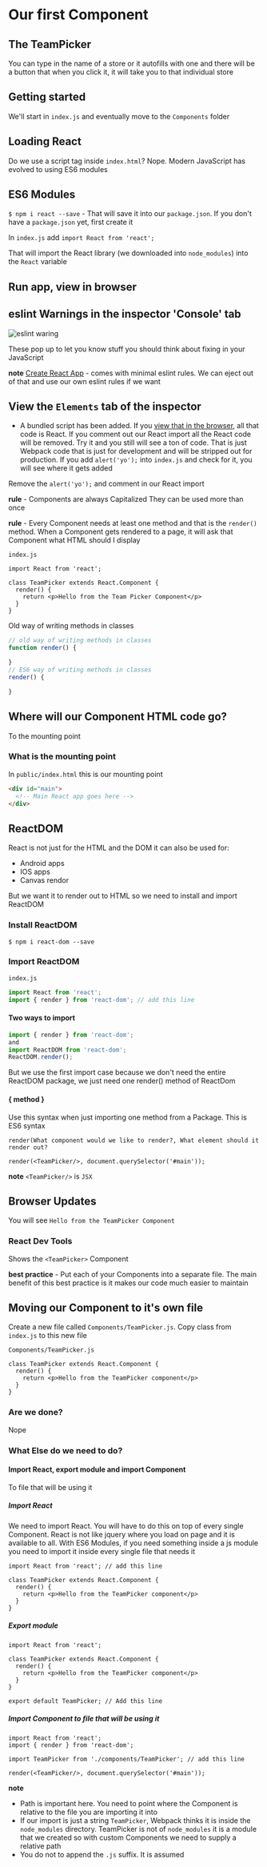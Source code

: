 # Our first Component
## The TeamPicker
You can type in the name of a store or it autofills with one and there will be a button that when you click it, it will take you to that individual store

## Getting started
We'll start in `index.js` and eventually move to the `Components` folder

## Loading React
Do we use a script tag inside `index.html`? Nope. Modern JavaScript has evolved to using ES6 modules

## ES6 Modules
`$ npm i react --save` - That will save it into our `package.json`. If you don't have a `package.json` yet, first create it

In `index.js` add `import React from 'react';`

That will import the React library (we downloaded into `node_modules`) into the `React` variable

## Run app, view in browser

## eslint Warnings in the inspector 'Console' tab
![eslint waring](https://i.imgur.com/Ij15mCV.png)

These pop up to let you know stuff you should think about fixing in your JavaScript

**note** [Create React App](https://github.com/facebookincubator/create-react-app) - comes with minimal eslint rules. We can eject out of that and use our own eslint rules if we want

## View the `Elements` tab of the inspector
* A bundled script has been added. If you [view that in the browser](http://localhost:3000/static/js/bundle.js), all that code is React. If you comment out our React import all the React code will be removed. Try it and you still will see a ton of code. That is just Webpack code that is just for development and will be stripped out for production. If you add `alert('yo');` into `index.js` and check for it, you will see where it gets added

Remove the `alert('yo');` and comment in our React import

**rule** - Components are always Capitalized
They can be used more than once

**rule** - Every Component needs at least one method and that is the `render()` method. When a Component gets rendered to a page, it will ask that Component what HTML should I display

`index.js`

```
import React from 'react';

class TeamPicker extends React.Component {
  render() {
    return <p>Hello from the Team Picker Component</p>
  }
}
```

Old way of writing methods in classes

```js
// old way of writing methods in classes
function render() {

}
// ES6 way of writing methods in classes
render() {

}
```

## Where will our Component HTML code go?
To the mounting point

### What is the mounting point
In `public/index.html` this is our mounting point

```html
<div id="main">
  <!-- Main React app goes here -->
</div>
```

## ReactDOM
React is not just for the HTML and the DOM it can also be used for:

* Android apps
* IOS apps
* Canvas rendor

But we want it to render out to HTML so we need to install and import ReactDOM

### Install ReactDOM
`$ npm i react-dom --save`

### Import ReactDOM
`index.js`

```js
import React from 'react';
import { render } from 'react-dom'; // add this line
```

#### Two ways to import
```js
import { render } from 'react-dom';
and
import ReactDOM from 'react-dom';
ReactDOM.render();
```

But we use the first import case because we don't need the entire ReactDOM package, we just need one render() method of ReactDom

#### { method }
Use this syntax when just importing one method from a Package. This is ES6 syntax

`render(What component would we like to render?, What element should it render out?`

`render(<TeamPicker/>, document.querySelector('#main'));`

**note** `<TeamPicker/>` is `JSX`

## Browser Updates
You will see `Hello from the TeamPicker Component`

### React Dev Tools
Shows the `<TeamPicker>` Component

**best practice** - Put each of your Components into a separate file. The main benefit of this best practice is it makes our code much easier to maintain

## Moving our Component to it's own file
Create a new file called `Components/TeamPicker.js`. Copy class from `index.js` to this new file

`Components/TeamPicker.js`

```
class TeamPicker extends React.Component {
  render() {
    return <p>Hello from the TeamPicker component</p>
  }
}
```

### Are we done?
Nope

### What Else do we need to do?

#### Import React, export module and import Component
To file that will be using it

##### Import React
We need to import React. You will have to do this on top of every single Component. React is not like jquery where you load on page and it is available to all. With ES6 Modules, if you need something inside a js module you need to import it inside every single file that needs it 

```
import React from 'react'; // add this line

class TeamPicker extends React.Component {
  render() {
    return <p>Hello from the TeamPicker component</p>
  }
}
```

##### Export module

```
import React from 'react';

class TeamPicker extends React.Component {
  render() {
    return <p>Hello from the TeamPicker component</p>
  }
}

export default TeamPicker; // Add this line
```

##### Import Component to file that will be using it
```
import React from 'react';
import { render } from 'react-dom';

import TeamPicker from './components/TeamPicker'; // add this line

render(<TeamPicker/>, document.querySelector('#main'));
```

**note** 

* Path is important here. You need to point where the Component is relative to the file you are importing it into
* If our import is just a string `TeamPicker`, Webpack thinks it is inside the `node_modules` directory. TeamPicker is not of `node_modules` it is a module that we created so with custom Components we need to supply a relative path
* You do not to append the `.js` suffix. It is assumed

